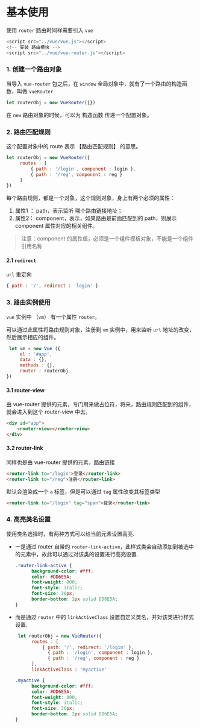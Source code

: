 # 基本使用

使用 `router` 路由时同样需要引入 `vue`

```javascript
<script src="../vue/vue.js"></script>
<!-- 安装 路由模块 -->
<script src="../vue/vue-router.js"></script>
```

### 1. 创建一个路由对象

当导入 `vue-router` 包之后，在 `window` 全局对象中，就有了一个路由的构造函数，叫做 `vueRouter`

```javascript
let routerObj = new VueRouter({})
```

在 `new` 路由对象的时候，可以为  构造函数  传递一个配置对象。



### 2. 路由匹配规则

这个配置对象中的 route 表示 【路由匹配规则】 的意思。

```javascript
let routerObj = new VueRouter({
     routes : [ 
         { path : '/login', component : login },
         { path : '/reg', component : reg }
     ]
})
```

每个路由规则，都是一个对象，这个规则对象，身上有两个必须的属性：

1. 属性1 ： path，表示监听 哪个路由链接地址；
2. 属性2： component，表示，如果路由是前面匹配到的 path，则展示component 属性对应的相关组件。

> 注意：component 的属性值，必须是一个组件模板对象，不能是一个组件引用名称

#### 2.1 `redirect`

`url` 重定向

```javascript
{ path : '/', redirect : 'login' }
```





### 3. 路由实例使用

`vue` 实例中 （`vm`） 有一个属性 `router`。

可以通过此属性将路由规则对象，注册到 `vm` 实例中，用来监听 `url` 地址的改变，然后展示相应的组件。

```javascript
 let vm = new Vue ({
     el : '#app',
     data : {},
     methods : {},
     router : routerObj
})
```

#### 3.1 router-view

由 vue-router 提供的元素，专门用来做占位符，将来，路由规则匹配到的组件，就会进入到这个 router-view 中去。

```html
<div id="app">
    <router-view></router-view>
</div>
```

#### 3.2 router-link

同样也是由 vue-router 提供的元素，路由链接

```html
<router-link to="/login">登录</router-link>
<router-link to="/reg">注册</router-link>
```

默认会渲染成一个 `a` 标签，但是可以通过 `tag` 属性改变其标签类型

```html
<router-link to="/login" tag="span">登录</router-link>
```



### 4. 高亮类名设置

使用类名选择时，有两种方式可以给当前元素设置高亮.

- 一是通过 router 自带的 `router-link-active`，此样式类会自动添加到被选中的元素中，故此可以通过对该类的设置进行高亮设置.

  ```css
  .router-link-active {
        background-color: #fff;
        color: #DD6E5A;
        font-weight: 800;
        font-style: italic;
        font-size: 30px;
        border-bottom: 2px solid DD6E5A;
  }
  ```

- 而是通过 `router` 中的 `linkActiveClass` 设置自定义类名，并对该类进行样式设置.

  ```javascript
   let routerObj = new VueRouter({
        routes : [
  			{ path: '/', redirect: '/login' },
              { path : '/login', component : login },
              { path : '/reg', component : reg }
        ],
        linkActiveClass : 'myactive'
  ```

  ```css
  .myactive {
        background-color: #fff;
        color: #DD6E5A;
        font-weight: 800;
        font-style: italic;
        font-size: 30px;
        border-bottom: 2px solid DD6E5A;
  }
  ```

  

